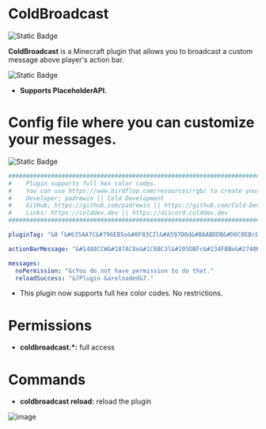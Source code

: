 # ColdBroadcast

![Static Badge](https://img.shields.io/badge/Version-v1.1-orange?logo=verizon&logoColor=ffffff&color=799aca)

**ColdBroadcast** is a Minecraft plugin that allows you to broadcast a custom message above player's action bar.

![Static Badge](https://img.shields.io/badge/NEW-red?logoColor=ffffff)

- **Supports PlaceholderAPI.**

# Config file where you can customize your messages.

![Static Badge](https://img.shields.io/badge/config.yml-orange?logo=files&logoColor=ffffff&color=799aca)

```yaml
#########################################################################################################
#    Plugin supports full hex color codes.                                                              #
#    You can use https://www.birdflop.com/resources/rgb/ to create your colors                          #
#    Developer; padrewin || Cold Development                                                            #
#    GitHub; https://github.com/padrewin || https://github.com/Cold-Development                         #
#    Links: https://colddev.dev || https://discord.colddev.dev                                          #
#########################################################################################################

pluginTag: "&8「&#635AA7C&#796EB5o&#8F83C2l&#A597D0d&#BAABDDB&#D0C0EBr&#E6D4F8o&#DABDF8a&#CEA5F7d&#C28EF7c&#B677F7a&#AA5FF6s&#9E48F6t&8」&7»&f "

actionBarMessage: "&#1488CCW&#187AC8e&#1C6BC3l&#205DBFc&#234FBBo&#2740B6m&#2B32B2e &3%player_name%&#2B32B2."

messages:
  noPermission: "&cYou do not have permission to do that."
  reloadSuccess: "&7Plugin &areloaded&7."
```

- This plugin now supports full hex color codes. No restrictions.

# Permissions
- **coldbroadcast.*:** full access

# Commands
- **coldbroadcast reload:** reload the plugin

![image](https://github.com/user-attachments/assets/54795aee-f5fd-485c-ad1c-9dacfbca3eec)
